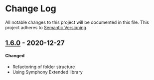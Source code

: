 # Change Log
All notable changes to this project will be documented in this file.
This project adheres to [Semantic Versioning](http://semver.org/).

## [1.6.0][] - 2020-12-27
#### Changed
-   Refactoring of folder structure
-   Using Symphony Extended library

[1.6.0]: https://github.com/pointybeard/symext-field-unique-input/compare/1.6.0...1.5.4

